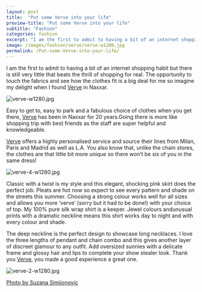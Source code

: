 ```yaml
---
layout: post
title:  "Put some Verve into your life"
preview-title: "Put some Verve into your life"
subtitle: "Fashion"
categories: fashion
excerpt: "I am the first to admit to having a bit of an internet shopping habit but there is still very little that beats the thrill of shopping for real.The opportunity to touch the fabrics and" 
image: /images/fashion/verve/verve-w1280.jpg
permalink: /Put-some-Verve-into-your-life/
---
```

I am the first to admit to having a bit of an internet shopping habit but there is still very little that beats the thrill of shopping for real. The opportunity to touch the fabrics and see how the clothes fit is a big deal for me so imagine my delight when I found <a href="https://www.verveboutique.com/" target="_blank">Verve</a> in Naxxar.

<img src="{{ '/images/fashion/verve/verve-w1280.jpg' | prepend: SourceUrl }}" alt="verve-w1280.jpg">

Easy to get to, easy to park and a fabulous choice of clothes when you get there, <a href="https://www.verveboutique.com/" target="_blank">Verve</a> has been in Naxxar for 20 years.Going there is more like shopping trip with best friends as the staff are super helpful and knowledgeable.

<div class="row no-gutters">
    <div class="col-md-6 col-sm-12">
        <div class="post-left-image" style="background: url(../images/fashion/verve/verve-5-w1280.jpg) no-repeat; background-size: cover; margin-right: 0.5rem; max-height: 630px !important"></div>
    </div>
    <div class="col-md-6 col-sm-12">
        <div class="post-right-image" style="background: url(../images/fashion/verve/verve-6-w1280.jpg) no-repeat; background-size: cover; margin-left: 0.5rem; max-height: 630px !important"></div>
    </div>
</div>

<a href="https://www.verveboutique.com/" target="_blank">Verve</a> offers a highly personalised service and source their lines from Milan, Paris and Madrid as well as L.A. You also know that, unlike the chain stores, the clothes are that little bit more unique so there won’t be six of you in the same dress! 

<img src="{{ '/images/fashion/verve/verve-4-w1280.jpg' | prepend: SourceUrl }}" alt="verve-4-w1280.jpg">

Classic with a twist is my style and this elegant, shocking pink skirt does the perfect job. Pleats are hot now so expect to see every pattern and shade on the streets this summer. Choosing a strong colour works well for all sizes and allows you more ‘verve’ (sorry but it had to be done!) with your choice of top. My 100% pure silk wrap shirt is a keeper. Jewel colours andunusual prints with a dramatic neckline means this shirt works day to night and with every colour and shade.

<div class="row no-gutters">
    <div class="col-md-6 col-sm-12">
        <div class="post-left-image" style="background: url(../images/fashion/verve/verve-1-w1280.jpg) no-repeat; background-size: cover; margin-right: 0.5rem; max-height: 630px !important"></div>
    </div>
    <div class="col-md-6 col-sm-12">
        <div class="post-right-image" style="background: url(../images/fashion/verve/verve-3-w1280.jpg) no-repeat; background-size: cover; margin-left: 0.5rem; max-height: 630px !important"></div>
    </div>
</div>

The deep neckline is the perfect design to showcase long necklaces. I love the three lengths of pendant and chain combo and this gives another layer of discreet glamour to any outfit. Add oversized sunnies with a delicate frame and glossy hair and lips to complete your show stealer look. Thank you <a href="https://www.verveboutique.com/" target="_blank">Verve</a>, you made a good experience a great one.

<img src="{{ '/images/fashion/verve/verve-2-w1280.jpg' | prepend: SourceUrl }}" alt="verve-2-w1280.jpg">

<a href="https://www.instagram.com/simisu__/" target="_blank">Photo by Suzana Simijonovic</a>